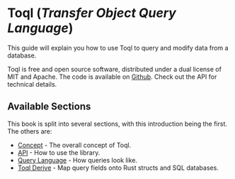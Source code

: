 # Toql (_Transfer Object Query Language_)

This guide will explain you how to use Toql to query and modify data from a database.

Toql is free and open source software, distributed under a dual license of MIT and Apache. The code is available on [Github](https://www.github.com/roy-ganz/toql). Check out the API for technical details.

## Available Sections

This book is split into several sections, with this introduction being the first. The others are:

* [Concept](concept.md) - The overall concept of Toql.
* [API](api/introduction.md) - How to use the library.
* [Query Language](query-language/introduction.md) - How queries look like.
* [Toql Derive](derive/introduction.md) - Map query fields onto Rust structs and SQL databases.
